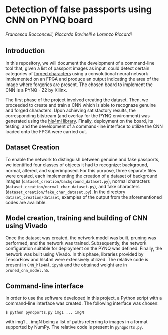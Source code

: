 # Detection of false passports using CNN on PYNQ board

<h6> Francesca Bocconcelli, Riccardo Bovinelli e Lorenzo Riccardi</h6>

<h2> Introduction </h2>

In this repository, we will document the development of a command-line tool that, given a list of passport images as input, could detect certain categories of <ins cite="https://github.com/turab45/Dataset-forged-characters-detection-on-driving-licences-and-passports">forged characters</ins> using a convolutional neural network implemented on an FPGA and produce an output indicating the area of the image where forgeries are present. The chosen board to implement the CNN is a PYNQ - Z2 by Xilinx. 

The first phase of the project involved creating the dataset. Then, we proceeded to create and train a CNN which is able to recognaze genuine and forged characters. Upon achieving satisfactory results, the corresponding bitstream (and overlay for the PYNQ environment) was generated using the <ins cite="https://github.com/fastmachinelearning/hls4ml">hls4ml library</ins>. 
Finally, deployment on the board, its testing, and the development of a command-line interface to utilize the CNN loaded onto the FPGA were carried out.

<h2>Dataset Creation</h2>

To enable the network to distinguish between genuine and fake passports, we identified four classes of objects it had to recognize: background, normal, altered, and superimposed. For this purpose, three separate files were created, each implementing the creation of a dataset of background images (`dataset_creation/background_dataset.py`), normal characters (`dataset_creation/normal_char_dataset.py`), and fake characters (`dataset_creation/fake_char_dataset.py`). In the directory `dataset_creation/dataset`, examples of the output from the aforementioned codes are available.

<h2>Model creation, training and building of CNN using Vivado</h2>

Once the dataset was created, the network model was built, pruning was performed, and the network was trained. Subsequently, the network configuration suitable for deployment on the PYNQ was defined. Finally, the network was built using Vivado. In this phase, libraries provided by TensorFlow and hls4ml were extensively utilized.
The relative code is present in `CNN_hls4ml.ipynb` and the obtained weight are in `pruned_cnn_model.h5`.

<h2>Command-line interface</h2>

In order to use the software developed in this project, a Python script with a command-line interface was created. The following interface was chosen:
```
$ python pynqports.py img1 ... imgN
```
with img1 ... imgN being a list of paths referring to images in a format supported by NumPy. 
The relative code is present in `pynqports.py`.

  
